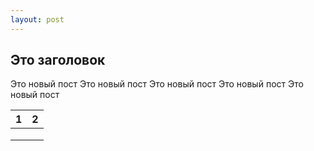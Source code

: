 ```yaml
---
layout: post
---
```


## Это заголовок

Это новый пост
Это новый пост
Это новый пост
Это новый пост
Это новый пост

|1|2|
|---|---|
|||
|||
|||
